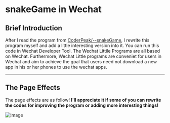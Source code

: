 # snakeGame in Wechat
## Brief Introduction
After I read the program from [CoderPeak/--snakeGame](https://github.com/CoderPeak/---snakeGame), I rewrite this program myself and add a little interesting version into it.
You can run this code in Wechat Developer Tool. The Wechat Littile Programs are all based on Wechat. Furthermore, Wechat Little programs are conveniet for users in Wechat and aim to achieve the goal that users need not download a new app in his or her phones to use the wechat apps.
***
## The Page Effects
The page effects are as follow! **I'll appreciate it if some of you can rewrite the codes for improving the program or adding more interesting things!**

![image](https://github.com/TheEclipse7/snakeGame-in-Wechat/blob/master/images/001.gif)
